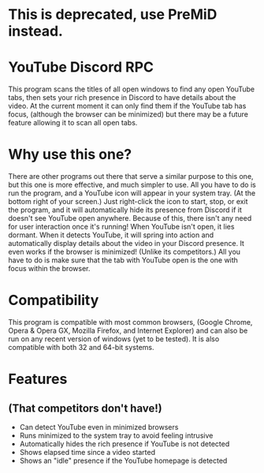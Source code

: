# This is deprecated, use PreMiD instead.

# YouTube Discord RPC
This program scans the titles of all open windows to find any open YouTube tabs, then sets your rich presence in Discord to have details about the video. At the current moment it can only find them if the YouTube tab has focus, (although the browser can be minimized) but there may be a future feature allowing it to scan all open tabs.

# Why use this one?
There are other programs out there that serve a similar purpose to this one, but this one is more effective, and much simpler to use. All you have to do is run the program, and a YouTube icon will appear in your system tray. (At the bottom right of your screen.) Just right-click the icon to start, stop, or exit the program, and it will automatically hide its presence from Discord if it doesn't see YouTube open anywhere. Because of this, there isn't any need for user interaction once it's running! When YouTube isn't open, it lies dormant. When it detects YouTube, it will spring into action and automatically display details about the video in your Discord presence. It even works if the browser is minimized! (Unlike its competitors.) All you have to do is make sure that the tab with YouTube open is the one with focus within the browser.

# Compatibility
This program is compatible with most common browsers, (Google Chrome, Opera & Opera GX, Mozilla Firefox, and Internet Explorer) and can also be run on any recent version of windows (yet to be tested). It is also compatible with both 32 and 64-bit systems.

# Features
## (That competitors don't have!)
 - Can detect YouTube even in minimized browsers
 - Runs minimized to the system tray to avoid feeling intrusive
 - Automatically hides the rich presence if YouTube is not detected
 - Shows elapsed time since a video started
 - Shows an "idle" presence if the YouTube homepage is detected
